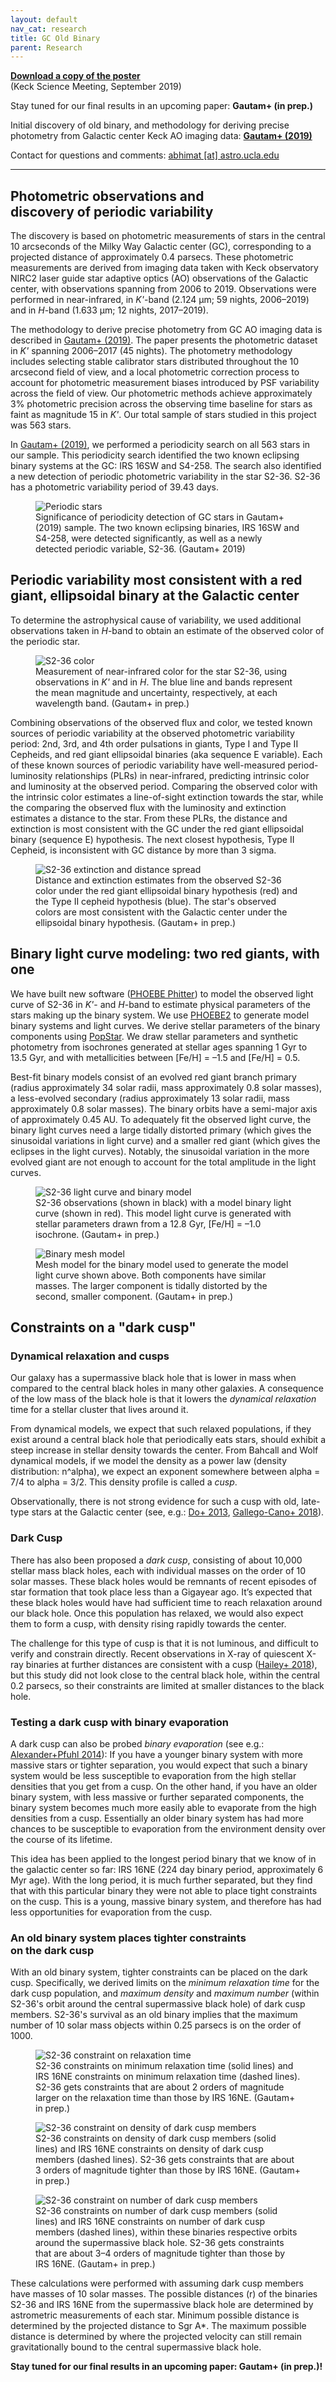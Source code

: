 ```yaml
---
layout: default
nav_cat: research
title: GC Old Binary
parent: Research
---
```


**[Download a copy of the poster](./Poster_Print.pdf)**<br>(Keck Science Meeting, September 2019)

Stay tuned for our final results in an upcoming paper: **Gautam+ (in prep.)**

Initial discovery of old binary, and methodology for deriving precise photometry from Galactic center Keck AO imaging data: **[Gautam+ (2019)](https://ui.adsabs.harvard.edu/abs/2019ApJ...871..103G/abstract)**

Contact for questions and comments: [abhimat [at] astro.ucla.edu](mailto:abhimat@astro.ucla.edu)

---

## Photometric observations and<br>discovery of periodic variability

The discovery is based on photometric measurements of stars in the central 10 arcseconds of the Milky Way Galactic center (GC), corresponding to a projected distance of approximately 0.4 parsecs. These photometric measurements are derived from imaging data taken with Keck observatory NIRC2 laser guide star adaptive optics (AO) observations of the Galactic center, with observations spanning from 2006 to 2019. Observations were performed in near-infrared, in *K\'*-band (2.124 µm; 59 nights, 2006–2019) and in *H*-band (1.633 µm; 12 nights, 2017–2019).

The methodology to derive precise photometry from GC AO imaging data is described in [Gautam+ (2019)][Gautam+2019]. The paper presents the photometric dataset in *K\'* spanning 2006–2017 (45 nights). The photometry methodology includes selecting stable calibrator stars distributed throughout the 10 arcsecond field of view, and a local photometric correction process to account for photometric measurement biases introduced by PSF variability across the field of view. Our photometric methods achieve approximately 3% photometric precision across the observing time baseline for stars as faint as magnitude 15 in *K\'*. Our total sample of stars studied in this project was 563 stars.

In [Gautam+ (2019)][Gautam+2019], we performed a periodicity search on all 563 stars in our sample. This periodicity search identified the two known eclipsing binary systems at the GC: IRS 16SW and S4-258. The search also identified a new detection of periodic photometric variability in the star S2-36. S2-36 has a photometric variability period of 39.43 days.

<figure>
	<img src="./fit_amp_bs_sig.png" title="Periodic stars" />
    <figcaption>Significance of periodicity detection of GC stars in Gautam+ (2019) sample. The two known eclipsing binaries, IRS 16SW and S4-258, were detected significantly, as well as a newly detected periodic variable, S2-36. (Gautam+ 2019)</figcaption>
</figure>

[Gautam+2019]: https://ui.adsabs.harvard.edu/abs/2019ApJ...871..103G/abstract

## Periodic variability most consistent with a red giant, ellipsoidal binary at the Galactic center

To determine the astrophysical cause of variability, we used additional observations taken in *H*-band to obtain an estimate of the observed color of the periodic star.

<figure>
	<img src="./S2-36_color.png" title="S2-36 color" />
    <figcaption>Measurement of near-infrared color for the star S2-36, using observations in <em>K'</em> and in <em>H</em>. The blue line and bands represent the mean magnitude and uncertainty, respectively, at each wavelength band. (Gautam+ in prep.)</figcaption>
</figure>

Combining observations of the observed flux and color, we tested known sources of periodic variability at the observed photometric variability period: 2nd, 3rd, and 4th order pulsations in giants, Type I and Type II Cepheids, and red giant ellipsoidal binaries (aka sequence E variable). Each of these known sources of periodic variability have well-measured period-luminosity relationships (PLRs) in near-infrared, predicting intrinsic color and luminosity at the observed period. Comparing the observed color with the intrinsic color estimates a line-of-sight extinction towards the star, while the comparing the observed flux with the luminosity and extinction estimates a distance to the star. From these PLRs, the distance and extinction is most consistent with the GC under the red giant ellipsoidal binary (sequence E) hypothesis. The next closest hypothesis, Type II Cepheid, is inconsistent with GC distance by more than 3 sigma.

<figure>
	<img src="./ext_dist_spread.png" title="S2-36 extinction and distance spread" />
    <figcaption>Distance and extinction estimates from the observed S2-36 color under the red giant ellipsoidal binary hypothesis (red) and the Type II cepheid hypothesis (blue). The star's observed colors are most consistent with the Galactic center under the ellipsoidal binary hypothesis. (Gautam+ in prep.)</figcaption>
</figure>

## Binary light curve modeling: two red giants, with one 

We have built new software ([PHOEBE Phitter](https://github.com/abhimat/phoebe_phitter)) to model the observed light curve of S2-36 in *K\'*- and *H*-band to estimate physical parameters of the stars making up the binary system. We use [PHOEBE2](http://phoebe-project.org) to generate model binary systems and light curves. We derive stellar parameters of the binary components using [PopStar](https://github.com/astropy/PopStar). We draw stellar parameters and synthetic photometry from isochrones generated at stellar ages spanning 1 Gyr to 13.5 Gyr, and with metallicities between [Fe/H] = –1.5 and [Fe/H] = 0.5.

Best-fit binary models consist of an evolved red giant branch primary (radius approximately 34 solar radii, mass approximately 0.8 solar masses), a less-evolved secondary (radius approximately 13 solar radii, mass approximately 0.8 solar masses). The binary orbits have a semi-major axis of approximately 0.45 AU. To adequately fit the observed light curve, the binary light curves need a large tidally distorted primary (which gives the sinusoidal variations in light curve) and a smaller red giant (which gives the eclipses in the light curves). Notably, the sinusoidal variation in the more evolved giant are not enough to account for the total amplitude in the light curves.

<figure>
	<img src="./binary_lc_model.png" title="S2-36 light curve and binary model" />
    <figcaption>S2-36 observations (shown in black) with a model binary light curve (shown in red). This model light curve is generated with stellar parameters drawn from a 12.8 Gyr, [Fe/H] = –1.0 isochrone. (Gautam+ in prep.)</figcaption>
</figure>

<figure>
	<img src="./binary_mesh.png" title="Binary mesh model" />
    <figcaption>Mesh model for the binary model used to generate the model light curve shown above. Both components have similar masses. The larger component is tidally distorted by the second, smaller component. (Gautam+ in prep.)</figcaption>
</figure>

## Constraints on a "dark cusp"

### Dynamical relaxation and cusps
Our galaxy has a supermassive black hole that is lower in mass when compared to the central black holes in many other galaxies. A consequence of the low mass of the black hole is that it lowers the *dynamical relaxation* time for a stellar cluster that lives around it.

From dynamical models, we expect that such relaxed populations, if they exist around a central black hole that periodically eats stars, should exhibit a steep increase in stellar density towards the center. From Bahcall and Wolf dynamical models, if we model the density as a power law (density distribution: n^alpha), we expect an exponent somewhere between alpha = 7/4 to alpha = 3/2. This density profile is called a *cusp*.

Observationally, there is not strong evidence for such a cusp with old, late-type stars at the Galactic center (see, e.g.: [Do+ 2013](https://ui.adsabs.harvard.edu/abs/2013ApJ...779L...6D/abstract), [Gallego-Cano+ 2018](https://ui.adsabs.harvard.edu/abs/2018A&A...609A..26G/abstract)).

### Dark Cusp
There has also been proposed a *dark cusp*, consisting of about 10,000 stellar mass black holes, each with individual masses on the order of 10 solar masses. These black holes would be remnants of recent episodes of star formation that took place less than a Gigayear ago. It’s expected that these black holes would have had sufficient time to reach relaxation around our black hole. Once this population has relaxed, we would also expect them to form a cusp, with density rising rapidly towards the center.

The challenge for this type of cusp is that it is not luminous, and difficult to verify and constrain directly. Recent observations in X-ray of quiescent X-ray binaries at further distances are consistent with a cusp ([Hailey+ 2018](https://ui.adsabs.harvard.edu/abs/2018Natur.556...70H/abstract)), but this study did not look close to the central black hole, within the central 0.2 parsecs, so their constraints are limited at smaller distances to the black hole.

### Testing a dark cusp with binary evaporation
A dark cusp can also be probed *binary evaporation* (see e.g.: [Alexander+Pfuhl 2014](https://ui.adsabs.harvard.edu/abs/2014ApJ...780..148A/abstract)): If you have a younger binary system with more massive stars or tighter separation, you would expect that such a binary system would be less susceptible to evaporation from the high stellar densities that you get from a cusp. On the other hand, if you have an older binary system, with less massive or further separated components, the binary system becomes much more easily able to evaporate from the high densities from a cusp. Essentially an older binary system has had more chances to be susceptible to evaporation from the environment density over the course of its lifetime.

This idea has been applied to the longest period binary that we know of in the galactic center so far: IRS 16NE (224 day binary period, approximately 6 Myr age). With the long period, it is much further separated, but they find that with this particular binary they were not able to place tight constraints on the cusp. This is a young, massive binary system, and therefore has had less opportunities for evaporation from the cusp.

### An old binary system places tighter constraints<br>on the dark cusp
With an old binary system, tighter constraints can be placed on the dark cusp. Specifically, we derived limits on the *minimum relaxation time* for the dark cusp population, and *maximum density* and *maximum number* (within S2-36's orbit around the central supermassive black hole) of dark cusp members. S2-36's survival as an old binary implies that the maximum number of 10 solar mass objects within 0.25 parsecs is on the order of 1000.

<figure>
	<img src="./t_rlx_constraint.png" title="S2-36 constraint on relaxation time" />
    <figcaption>S2-36 constraints on minimum relaxation time (solid lines) and IRS 16NE constraints on minimum relaxation time (dashed lines). S2-36 gets constraints that are about 2 orders of magnitude larger on the relaxation time than those by IRS 16NE. (Gautam+ in prep.)</figcaption>
</figure>

<figure>
	<img src="./density_constraint.png" title="S2-36 constraint on density of dark cusp members" />
    <figcaption>S2-36 constraints on density of dark cusp members (solid lines) and IRS 16NE constraints on density of dark cusp members (dashed lines). S2-36 gets constraints that are about 3 orders of magnitude tighter than those by IRS 16NE. (Gautam+ in prep.)</figcaption>
</figure>

<figure>
	<img src="./number_constraint.png" title="S2-36 constraint on number of dark cusp members" />
    <figcaption>S2-36 constraints on number of dark cusp members (solid lines) and IRS 16NE constraints on number of dark cusp members (dashed lines), within these binaries respective orbits around the supermassive black hole. S2-36 gets constraints that are about 3–4 orders of magnitude tighter than those by IRS 16NE. (Gautam+ in prep.)</figcaption>
</figure>

These calculations were performed with assuming dark cusp members have masses of 10 solar masses. The possible distances (r) of the binaries S2-36 and IRS 16NE from the supermassive black hole are determined by astrometric measurements of each star. Minimum possible distance is determined by the projected distance to Sgr A*. The maximum possible distance is determined by where the projected velocity can still remain gravitationally bound to the central supermassive black hole.

**Stay tuned for our final results in an upcoming paper: Gautam+ (in prep.)!**